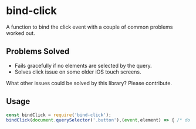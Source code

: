# bind-click

A function to bind the click event with a couple of common problems worked out.

## Problems Solved

- Fails gracefully if no elements are selected by the query.
- Solves click issue on some older iOS touch screens.

What other issues could be solved by this library? Please contribute.

## Usage

```javascript
const bindClick = require('bind-click');
bindClick(document.querySelector('.button'),(event,element) => { /* do stuff */ });
```
